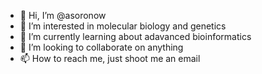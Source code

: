 - 👋 Hi, I’m @asoronow
- 👀 I’m interested in molecular biology and genetics
- 🌱 I’m currently learning about adavanced bioinformatics
- 💞️ I’m looking to collaborate on anything
- 📫 How to reach me, just shoot me an email

<!---
asoronow/asoronow is a ✨ special ✨ repository because its `README.md` (this file) appears on your GitHub profile.
You can click the Preview link to take a look at your changes.
--->
